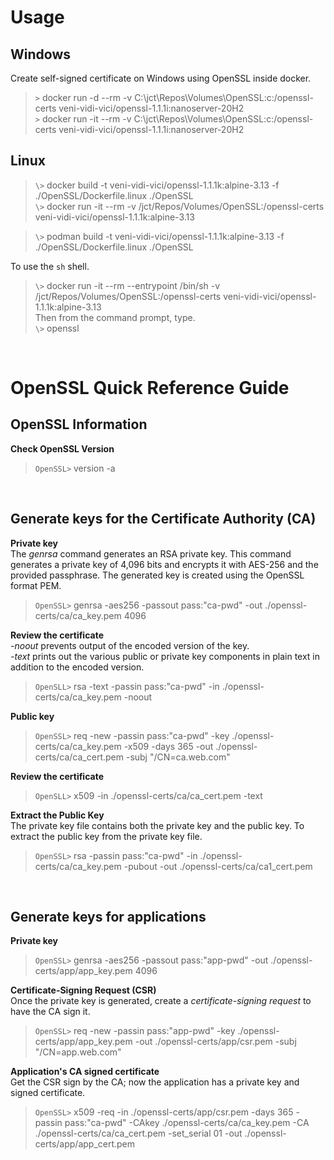 Usage
=====
Windows
-------
Create self-signed certificate on Windows using OpenSSL inside docker.
>`>` docker run -d --rm -v C:\jct\Repos\Volumes\OpenSSL:c:/openssl-certs veni-vidi-vici/openssl-1.1.1i:nanoserver-20H2<br>
>`>` docker run -it --rm -v C:\jct\Repos\Volumes\OpenSSL:c:/openssl-certs veni-vidi-vici/openssl-1.1.1i:nanoserver-20H2

Linux
-----
>`\>` docker build -t veni-vidi-vici/openssl-1.1.1k:alpine-3.13 -f ./OpenSSL/Dockerfile.linux ./OpenSSL<br>
>`\>` docker run -it --rm -v /jct/Repos/Volumes/OpenSSL:/openssl-certs veni-vidi-vici/openssl-1.1.1k:alpine-3.13

>`\>` podman build -t veni-vidi-vici/openssl-1.1.1k:alpine-3.13 -f ./OpenSSL/Dockerfile.linux ./OpenSSL

To use the `sh` shell.<br>
>`\>` docker run -it --rm --entrypoint /bin/sh -v /jct/Repos/Volumes/OpenSSL:/openssl-certs veni-vidi-vici/openssl-1.1.1k:alpine-3.13<br>
Then from the command prompt, type.<br>
`\>` openssl

<br>

OpenSSL Quick Reference Guide
=============================
OpenSSL Information
-------------------
**Check OpenSSL Version**
>`OpenSSL>` version -a

<br>

Generate keys for the Certificate Authority (CA)
------------------------------------------------
**Private key**<br>
The *genrsa* command generates an RSA private key. This command generates a private key of 4,096 bits and encrypts it with AES-256 and the provided passphrase. The generated key is created using the OpenSSL format PEM.
>`OpenSSL>` genrsa -aes256 -passout pass:"ca-pwd" -out ./openssl-certs/ca/ca_key.pem 4096<br>

**Review the certificate**<br>
*-noout* prevents output of the encoded version of the key.<br>
*-text* prints out the various public or private key components in plain text in addition to the encoded version.
>`OpenSLL>` rsa -text -passin pass:"ca-pwd" -in ./openssl-certs/ca/ca_key.pem -noout

**Public key**
>`OpenSSL>` req -new -passin pass:"ca-pwd" -key ./openssl-certs/ca/ca_key.pem -x509 -days 365 -out ./openssl-certs/ca/ca_cert.pem -subj "/CN=ca.web.com"

**Review the certificate**
>`OpenSLL>` x509 -in ./openssl-certs/ca/ca_cert.pem -text

**Extract the Public Key**<br>
The private key file contains both the private key and the public key. To extract the public key from the private key file.
>`OpenSSL>` rsa -passin pass:"ca-pwd" -in ./openssl-certs/ca/ca_key.pem -pubout -out ./openssl-certs/ca/ca1_cert.pem

<br>

Generate keys for applications
------------------------------
**Private key**<br>
>`OpenSSL>` genrsa -aes256 -passout pass:"app-pwd" -out ./openssl-certs/app/app_key.pem 4096

**Certificate-Signing Request (CSR)**<br>
Once the private key is generated, create a *certificate-signing request* to have the CA sign it.
>`OpenSSL>` req -new -passin pass:"app-pwd" -key ./openssl-certs/app/app_key.pem -out ./openssl-certs/app/csr.pem -subj "/CN=app.web.com"

**Application's CA signed certificate**<br>
Get the CSR sign by the CA; now the application has a private key and signed certificate.
>`OpenSSL>` x509 -req -in ./openssl-certs/app/csr.pem -days 365 -passin pass:"ca-pwd" -CAkey ./openssl-certs/ca/ca_key.pem -CA ./openssl-certs/ca/ca_cert.pem -set_serial 01 -out ./openssl-certs/app/app_cert.pem
